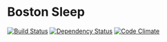 # Boston Sleep

[![Build Status](https://travis-ci.org/sleepepi/bostonsleep.org.svg?branch=master)](https://travis-ci.org/sleepepi/bostonsleep.org)
[![Dependency Status](https://gemnasium.com/sleepepi/bostonsleep.org.svg)](https://gemnasium.com/sleepepi/bostonsleep.org)
[![Code Climate](https://codeclimate.com/github/sleepepi/bostonsleep.org/badges/gpa.svg)](https://codeclimate.com/github/sleepepi/bostonsleep.org)
